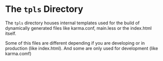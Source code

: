 # The `tpls` Directory

The `tpls` directory houses internal templates used for the build of dynamically generated files like karma.conf,
main.less or the index.html itself.

Some of this files are different depending if you are developing or in production (like index.html).
And some are only used for development (like karma.comf)
